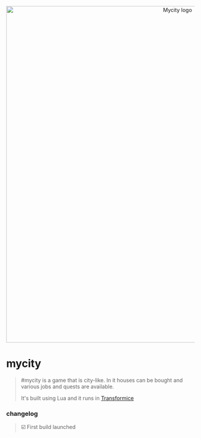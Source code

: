 <p align="center">
  <a href="https://github.com/Chrystiang/mycity/">
	<img width="900px" src="https://imgur.com/tJDvtaf.png?raw=true" alt="Mycity logo">
  </a>
</p>

# mycity

> #mycity is a game that is city-like. In it houses can be bought and various jobs and quests are available.
>
> It's built using Lua and it runs in [Transformice](https://www.transformice.com)

### changelog

> ☑️ First build launched
